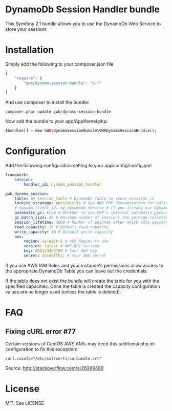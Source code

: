 # DynamoDb Session Handler bundle #

This Symfony 2.1 bundle allows you to use the DynamoDb Web Service to store your sessions

Installation
============

Simply add the following to your composer.json file

```js
{
    "require": {
        "gwk/dynamo-session-bundle": "0.*"
    }
}
```

And use composer to install the bundle:
```
composer.phar update gwk/dynamo-session-bundle
```

Now add the bundle to your app/AppKernel.php:

```php
$bundles[] = new GWK\DynamoSessionBundle\GWKDynamoSessionBundle();
```

Configuration
=============

Add the following configuration setting to your app/config/config.yml

```yaml
framework:
    session:
        handler_id: dynamo_session_handler

gwk_dynamo_session:
    table: my_session_table # DynamoDb Table to store sessions in
    locking_strategy: pessimistic # See AWS PHP documentation for valid values
    # dynamo_client_id: my_dynamodb_service # If you already use DynamoDb and you have a AWS\DynamoDb\DynamoDbClient service, you can make the session handler use it
    automatic_gc: true # Whether to use PHP's internal automatic garbage collection. The AWS sdk doesn't recommend it but doesn't explain why
    gc_batch_size: 25 # Maximum number of sessions the garbage collector deletes when garbage collection is started (manually or automatic)
    session_lifetime: 3600 # Number of seconds after which idle sessions should be garbage collected
    read_capacity: 10 # Default read capacity
    write_capacity: 10 # Default write capacity
    aws:
        region: us-east-1 # AWS Region to use
        version: latest # AWS API version
        key: AKA123456789 # Your AWS key
        secret: abcdeffhij # Your AWS secret
```

If you use AWS IAM Roles and your instance's permissions allow access to the appropriate DynamoDb Table you can leave out the credentials.

If the table does not exist the bundle will create the table for you with the specified capacities. Once the table is created the capacity configuration values are no longer used (unless the table is deleted).

FAQ
===

Fixing cURL error #77
---------------------
Certain versions of CentOS AWS AMIs may need this additional php.ini configuration to fix this exception:

```
curl.cainfo="/etc/ssl/certs/ca-bundle.crt" 
```

Source: http://stackoverflow.com/a/26269489

License
=======

MIT, See LICENSE

